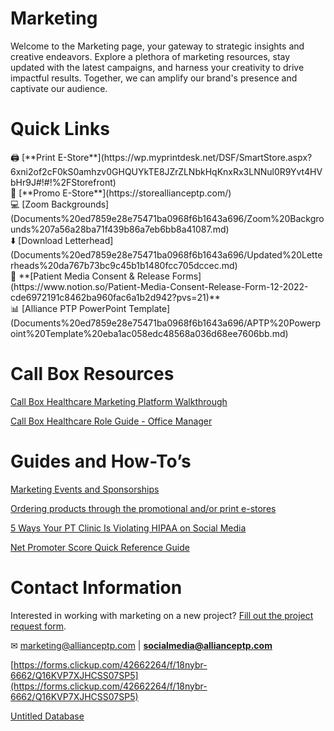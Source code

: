 # Marketing

Welcome to the Marketing page, your gateway to strategic insights and creative endeavors. Explore a plethora of marketing resources, stay updated with the latest campaigns, and harness your creativity to drive impactful results. Together, we can amplify our brand's presence and captivate our audience. 

# Quick Links

<aside>
🖨️ [**Print E-Store**](https://wp.myprintdesk.net/DSF/SmartStore.aspx?6xni2of2cF0kS0amhzv0GHQUYkTE8JZrZLNbkHqKnxRx3LNNul0R9Yvt4HVbHr9J#!#!%2FStorefront)

</aside>

<aside>
🎽 [**Promo E-Store**](https://storeallianceptp.com/)

</aside>

<aside>
💻 [Zoom Backgrounds](Documents%20ed7859e28e75471ba0968f6b1643a696/Zoom%20Backgrounds%207a56a28ba71f439b86a7eb6bb8a41087.md)

</aside>

<aside>
⬇️ [Download Letterhead](Documents%20ed7859e28e75471ba0968f6b1643a696/Updated%20Letterheads%20da767b73bc9c45b1b1480fcc705dccec.md)

</aside>

<aside>
📸 **[Patient Media Consent & Release Forms](https://www.notion.so/Patient-Media-Consent-Release-Form-12-2022-cde6972191c8462ba960fac6a1b2d942?pvs=21)**

</aside>

<aside>
📊 [Alliance PTP PowerPoint Template](Documents%20ed7859e28e75471ba0968f6b1643a696/APTP%20Powerpoint%20Template%20eba1ac058edc48568a036d68ee7606bb.md)

</aside>

# Call Box Resources

[Call Box Healthcare Marketing Platform Walkthrough](Documents%20ed7859e28e75471ba0968f6b1643a696/Call%20Box%20Healthcare%20Marketing%20Platform%20Walkthrough%20151b894a287f45dcb9c7d918cbce3c29.md)

[Call Box Healthcare Role Guide - Office Manager](Documents%20ed7859e28e75471ba0968f6b1643a696/Call%20Box%20Healthcare%20Role%20Guide%20-%20Office%20Manager%20b45877b6b3014e0aac61b89b5fa7b25a.md)

# Guides and How-To’s

[Marketing Events and Sponsorships](Marketing%20bd941b39cf6647149d15a6e3acfbdec8/Marketing%20Events%20and%20Sponsorships%20f121f8d851294a5180dff506560b7e97.md)

[Ordering products through the promotional and/or print e-stores](Marketing%20bd941b39cf6647149d15a6e3acfbdec8/Ordering%20products%20through%20the%20promotional%20and%20or%20p%2052908075f79449f795f06d98bbd1a027.md)

[5 Ways Your PT Clinic Is Violating HIPAA on Social Media](Documents%20ed7859e28e75471ba0968f6b1643a696/5%20Ways%20Your%20PT%20Clinic%20Is%20Violating%20HIPAA%20on%20Social%20ea1cf3f8e902423bb601c2d7bb457ad4.md)

[Net Promoter Score Quick Reference Guide](Documents%20ed7859e28e75471ba0968f6b1643a696/Net%20Promoter%20Score%20Quick%20Reference%20Guide%20f240adc1b36c453f9860dc47f90db41f.md)

# Contact Information

Interested in working with marketing on a new project? [Fill out the project request form](https://forms.clickup.com/42662264/f/18nybr-6662/Q16KVP7XJHCSS07SP5).

✉ [marketing@allianceptp.com](Marketing%20bd941b39cf6647149d15a6e3acfbdec8.md) | [**socialmedia@allianceptp.com**](mailto:socialmedia@allianceptpc.om)

[https://forms.clickup.com/42662264/f/18nybr-6662/Q16KVP7XJHCSS07SP5](https://forms.clickup.com/42662264/f/18nybr-6662/Q16KVP7XJHCSS07SP5)

[Untitled Database](Marketing%20bd941b39cf6647149d15a6e3acfbdec8/Untitled%20Database%2079f1b0a319504521a74a7b938cccda0d.csv)